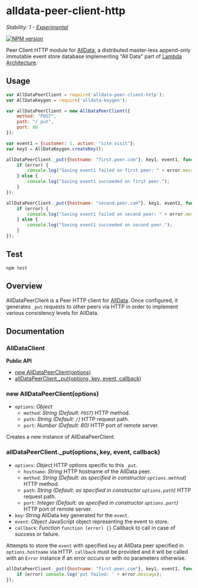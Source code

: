 # alldata-peer-client-http

_Stability: 1 - [Experimental](https://github.com/tristanls/stability-index#stability-1---experimental)_

[![NPM version](https://badge.fury.io/js/alldata-peer-client-http.png)](http://npmjs.org/package/alldata-peer-client-http)

Peer Client HTTP module for [AllData](https://github.com/tristanls/alldata), a distributed master-less append-only immutable event store database implementing "All Data" part of [Lambda Architecture](http://www.slideshare.net/nathanmarz/runaway-complexity-in-big-data-and-a-plan-to-stop-it).

## Usage

```javascript
var AllDataPeerClient = require('alldata-peer-client-http');
var AllDataKeygen = require('alldata-keygen');

var allDataPeerClient = new AllDataPeerClient({
    method: "POST",
    path: "/_put",
    port: 80 
});

var event1 = {customer: 1, action: "site visit"};
var key1 = AllDataKeygen.createKey();

allDataPeerClient._put({hostname: "first.peer.com"}, key1, event1, function (error) {
    if (error) {
        console.log("Saving event1 failed on first peer: " + error.message);
    } else {
        console.log("Saving event1 succeeded on first peer.");
    }
});

allDataPeerClient._put({hostname: "second.peer.com"}, key1, event1, function (error) {
    if (error) {
        console.log("Saving event1 failed on second peer: " + error.message);
    } else {
        console.log("Saving event1 succeeded on second peer.");
    }
});
```

## Test

    npm test

## Overview

AllDataPeerClient is a Peer HTTP client for [AllData](https://github.com/tristanls/alldata). Once configured, it generates `_put` requests to other peers via HTTP in order to implement various consistency levels for AllData.

## Documentation

### AllDataClient

**Public API**

  * [new AllDataPeerClient(options)](#new-alldatapeerclientoptions)
  * [allDataPeerClient._put(options, key, event, callback)](#alldatapeerclient_putoptions-key-event-callback)

### new AllDataPeerClient(options)

  * `options`: _Object_
    * `method`: _String_ _(Default: `POST`)_ HTTP method.
    * `path`: _String_ _(Default: `/`)_ HTTP request path.
    * `port`: _Number_ _(Default: 80)_ HTTP port of remote server.

Creates a new instance of AllDataPeerClient.

### allDataPeerClient._put(options, key, event, callback)

  * `options`: _Object_ HTTP options specific to this `_put`.
    * `hostname`: _String_ HTTP hostname of the AllData peer.
    * `method`: _String_ _(Default: as specified in constructor `options.method`)_ HTTP method.
    * `path`: _String_ _(Default: as specified in constructor `options.path`)_ HTTP request path.
    * `port`: _Integer_ _(Default: as specified in constructor `options.port`)_ HTTP port of remote server.
  * `key`: _String_ AllData key generated for the `event`.    
  * `event`: _Object_ JavaScript object representing the event to store.
  * `callback`: _Function_ `function (error) {}` Callback to call in case of success or failure.

Attempts to store the `event` with specified `key` at AllData peer specified in `options.hostname` via HTTP. `callback` must be provided and it will be called with an `Error` instance if an error occurs or with no parameters otherwise.

```javascript
allDataPeerClient._put({hostname: "first.peer.com"}, key1, event1, function (error) {
    if (error) console.log('put failed: ' + error.message); 
});
```